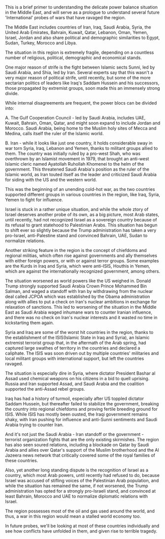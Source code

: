---
---

This is a brief primer to understanding the delicate power balance situation in the Middle East, and will serve as a prologue to understand several future 'International' probes of wars that have ravaged the region.

The Middle East includes countries of Iran, Iraq, Saudi Arabia, Syria, the United Arab Emirates, Bahrain, Kuwait, Qatar, Lebanon, Oman, Yemen, Israel, Jordan and also share political and demographic similarities to Egypt, Sudan, Turkey, Morocco and Libya.

The situation in this region is extremely fragile, depending on a countless number of religious, political, demographic and economical stands.

One major reason of strife is the fight between Islamic sects Sunni, led by Saudi Arabia, and Shia, led by Iran. Several experts say that this wasn't a very major reason of political strife, until recently, but some of the more sectarian politics of leaders like Iraq's Saddam Hussein and his successors, those propagated by extremist groups, soon made this an immensely strong divide.

While internal disagreements are frequent, the power blocs can be divided into:

A. The Gulf Cooperation Council - led by Saudi Arabia, includes UAE, Kuwait, Bahrain, Oman, Qatar, and might soon expand to include Jordan and Morocco. Saudi Arabia, being home to the Muslim holy sites of Mecca and Medina, calls itself the ruler of the Islamic world.

B. Iran - while it looks like just one country, it holds considerable sway in war torn Syria, Iraq, Lebanon and Yemen, thanks to militant groups allied to them. The country was initially ruled by a pro-west Shah, who was overthrown by an Islamist movement in 1979, that brought an anti-west Islamic cleric named Ayatollah Ruhollah Khomenei to the helm of the government. This threatened Saudi Arabia's position as the ruler of the Islamic world, as Iran touted itself as the leader and criticized Saudi Arabia for siding with the US and the western world. 

This was the beginning of an unending cold-hot war, as the two countries supported different groups in various countries in the region, like Iraq, Syria, Yemen to fight for influence.

Israel is stuck in a rather unique situation, and while the whole ztory of Israel deserves another probe of its own, as a big picture, most Arab states, until recently, had not recognized Israel as a sovereign country because of its refusal to grant statehood to Palestinian Arabs. This situation has begun to shift ever so slightly because the Trump administration has taken a very pro-Israel, anti-Palestine stand and convinced Bahrain, UAE, Sudan to normalize relations.

Another striking feature in the region is the concept of chiefdoms and regional militias, which often rise against governments and ally themselves with either foreign powers, or with or against terror groups. Some examples are the Kurds in Iraq and Syria, which were anti-ISIS, Houthis in Yemen, which are against the internationally recognized government, among others. 

The situation worsened as world powers like the US weighed in. Donald Trump strongly supported Saudi Arabia Crown Prince Mohammed Bin Salman, and waged a standoff with Iran by withdrawing from the nuclear deal called JCPOA which was established by the Obama administration along with allies to put a check on Iran's nuclear ambitions in exchange for relaxation of sanctions. This led to worsening of the situation in the Middle East as Saudi Arabia waged inhumane wars to counter Iranian influence, and there was no check on Iran's nuclear interests and it wasted no time in kickstarting them again.

Syria and Iraq are some of the worst hit countries in the region, thanks to the establishment of the ISIS(Islamic State in Iraq and Syria), an Islamic extremist terrorist group that, in the aftermath of the Arab spring, had captured large swathes of territory in the countries and declared a caliphate. The ISIS was soon driven out by multiple countries' militaries and local militant groups with international support, but left the countries ravaged. 

The situation is especially dire in Syria, where dictator President Bashar al Assad used chemical weapons on his citizens in a bid to quell uprising. Russia and Iran supported Assad, and Saudi Arabia and the coalition supported the anti-Assad rebel groups.

Iraq has had a history of turmoil, especially after US toppled dictator Saddam Hussein, but thereafter failed to stabilize the government, breaking the country into regional chiefdoms and proving fertile breeding ground for ISIS. While ISIS has mostly been ousted, the Iraqi government remains shaky, with Iran pushing for influence and anti-Sunni sentiments and Saudi Arabia trying to counter Iran.

And it's not just the Saudi Arabia - Iran standoff or the government - terrorist organization fights that are the only existing skirmishes. The region has also seen soured relations, including a blockade on Qatar by Saudi Arabia and allies over Qatar's support of the Muslim brotherhood and the Al Jazeera news network that critically covered some of the royal families of these countries. 

Also, yet another long standing dispute is the recognition of Israel as a country, which most Arab powers, until recently had refused to do, because Israel was accused of stifling voices of the Palestinian Arab population, and while the situation has remained the same, if not worsened, the Trump administration has opted for a strongly pro-Israeli stand, and convinced at least Bahrain, Morocco and UAE to normalize diplomatic relations with Israel. 

The region possesses most of the oil and gas used around the world, and thus, a war in this region would mean a stalled world economy too.

In future probes, we'll be looking at most of these countries individually and see how conflicts have unfolded in them, and given rise to terrible tragedy.
